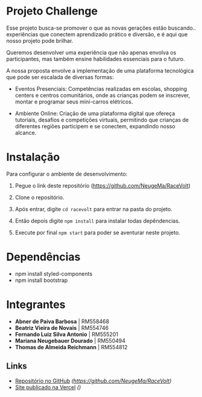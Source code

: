 # Projeto Challenge 

Esse projeto busca-se promover o que as novas gerações estão buscando.. experiências que conectem aprendizado prático e diversão, e é aqui que nosso projeto pode brilhar. 

Queremos desenvolver uma experiência que não apenas envolva os participantes, mas também ensine habilidades essenciais para o futuro.

A nossa proposta envolve a implementação de uma plataforma tecnológica que pode ser escalada de diversas formas:

- Eventos Presenciais: Competências realizadas em escolas, shopping centers e centros comunitários, onde as crianças podem se inscrever, montar e programar seus mini-carros elétricos.

- Ambiente Online: Criação de uma plataforma digital que ofereça tutoriais, desafios e competições virtuais, permitindo que crianças de diferentes regiões participem e se conectem, expandindo nosso alcance.


# Instalação 
Para configurar o ambiente de desenvolvimento:

1. Pegue o link deste repositório (https://github.com/NeugeMa/RaceVolt)
2. Clone o repositório.
   
3. Após entrar, digite `cd racevolt` para entrar na pasta do projeto.

4. Então depois digite `npm install` para instalar todas depêndencias.

5. Execute por final `npm start` para poder se aventurar neste projeto. 

# Dependências 
- npm install styled-components
- npm install bootstrap

# Integrantes 
- **Abner de Paiva Barbosa**             | RM558468
- **Beatriz Vieira de Novais**           | RM554746
- **Fernando Luiz Silva Antonio**        | RM555201
- **Mariana Neugebauer Dourado**         | RM550494
- **Thomas de Almeida Reichmann**        | RM554812


## Links 
- [Repositório no GitHub](#) _(https://github.com/NeugeMa/RaceVolt)_
- [Site publicado na Vercel](#) _()_